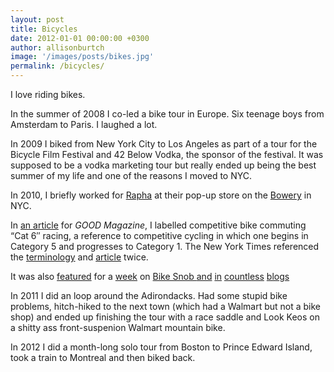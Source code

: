```yaml
---
layout: post
title: Bicycles
date: 2012-01-01 00:00:00 +0300
author: allisonburtch
image: '/images/posts/bikes.jpg'
permalink: /bicycles/
---
```



I love riding bikes.

In the summer of 2008 I co-led a bike tour in Europe. Six teenage boys from Amsterdam to Paris. I laughed a lot.

In 2009 I biked from New York City to Los Angeles as part of a tour for the Bicycle Film Festival and 42 Below Vodka, the sponsor of the festival. It was supposed to be a vodka marketing tour but really ended up being the best summer of my life and one of the reasons I moved to NYC.

In 2010, I briefly worked for [Rapha][1] at their pop-up store on the [Bowery][2] in NYC.

In [an article][3] for *GOOD Magazine*, I labelled competitive bike commuting &#8220;Cat 6&#8243; racing, a reference to competitive cycling in which one begins in Category 5 and progresses to Category 1. The New York Times referenced the [terminology][4] and [article][5] twice.

It was also [featured][6] for a [week][7] on [Bike Snob ][8][and][9] [in][10] [countless][11] [blogs][12]

In 2011 I did an loop around the Adirondacks. Had some stupid bike problems, hitch-hiked to the next town (which had a Walmart but not a bike shop) and ended up finishing the tour with a race saddle and Look Keos on a shitty ass front-suspenion Walmart mountain bike.

In 2012 I did a month-long solo tour from Boston to Prince Edward Island, took a train to Montreal and then biked back.

 [1]: http://www.rapha.cc/cycle-club/
 [2]: http://en.wikipedia.org/wiki/Bowery
 [3]: http://www.good.is/posts/cat-6-competitive-commuting-turns-bike-rides-into-races/
 [4]: http://schott.blogs.nytimes.com/2010/12/17/cat-6-and-competitive-commuting/
 [5]: http://query.nytimes.com/gst/fullpage.html?res=9D0DE4DD1630F931A25751C1A9669D8B63
 [6]: http://prollyisnotprobably.com/2010/11/good-competitive-commuting-turns-bike-rides-into-races/
 [7]: http://bikesnobnyc.blogspot.com/2010/11/things-are-looking-up-its-comfort-thing.html
 [8]: http://bikesnobnyc.blogspot.com/2010/11/bsnyc-friday-kosher-wine-tasting.html
 [9]: http://bikesnobnyc.blogspot.com/2011/05/probing-for-answers-cat-6-racing-boom.html
 [10]: http://wordspy.com/words/competitivecommuting.asp
 [11]: http://texlouisvillebike.blogspot.com/2010/11/cat-6.html
 [12]: http://www.normalguytri.com/journal/tag/news